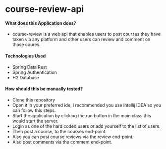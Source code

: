 # course-review-api

#### What does this Application does?
- course-review is a web api that enables users to post courses they have taken via any platform and other users can review and 
comment on those coures.

#### Technologies Used
- Spring Data Rest
- Spring Authentication
- H2 Database

#### How should this be manually tested?
- Clone this repository
- Open it in your preferred ide, i recommended you use intellij IDEA so you can follow this steps.
- Start the application by clicking the run button in the main class this would start the server.
- Login as one of the hard coded users or add yourself to the list of users. 
- Then post a course, to the courses end-point.
- Also you can post course reviews via the review end-point.
- Also post comments via the comment end-point.
